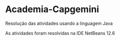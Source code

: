 # Academia-Capgemini
Resolução das atividades usando a linguagem Java

As atividades foram resolvidas na IDE NetBeans 12.6

